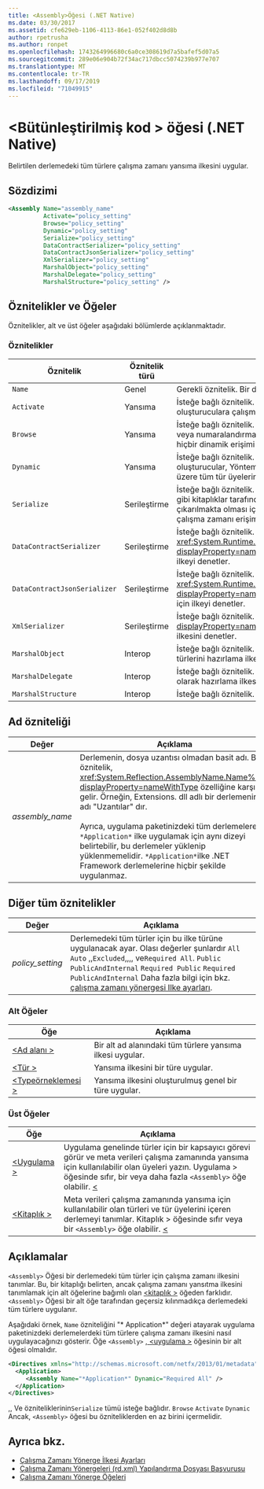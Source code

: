 ```yaml
---
title: <Assembly>Öğesi (.NET Native)
ms.date: 03/30/2017
ms.assetid: cfe629eb-1106-4113-86e1-052f402d8d8b
author: rpetrusha
ms.author: ronpet
ms.openlocfilehash: 1743264996680c6a0ce308619d7a5bafef5d07a5
ms.sourcegitcommit: 289e06e904b72f34ac717dbcc5074239b977e707
ms.translationtype: MT
ms.contentlocale: tr-TR
ms.lasthandoff: 09/17/2019
ms.locfileid: "71049915"
---
```

# <a name="assembly-element-net-native"></a>\<Bütünleştirilmiş kod > öğesi (.NET Native)
Belirtilen derlemedeki tüm türlere çalışma zamanı yansıma ilkesini uygular.  
  
## <a name="syntax"></a>Sözdizimi  
  
```xml  
<Assembly Name="assembly_name"   
          Activate="policy_setting"  
          Browse="policy_setting"  
          Dynamic="policy_setting"  
          Serialize="policy_setting"  
          DataContractSerializer="policy_setting"  
          DataContractJsonSerializer="policy_setting"  
          XmlSerializer="policy_setting"  
          MarshalObject="policy_setting"  
          MarshalDelegate="policy_setting"  
          MarshalStructure="policy_setting" />  
```  
  
## <a name="attributes-and-elements"></a>Öznitelikler ve Öğeler  
 Öznitelikler, alt ve üst öğeler aşağıdaki bölümlerde açıklanmaktadır.  
  
### <a name="attributes"></a>Öznitelikler  
  
|Öznitelik|Öznitelik türü|Açıklama|  
|---------------|--------------------|-----------------|  
|`Name`|Genel|Gerekli öznitelik. Bir derlemenin basit adını belirtir.|  
|`Activate`|Yansıma|İsteğe bağlı öznitelik. Örneklerin etkinleştirilmesini sağlamak için oluşturuculara çalışma zamanı erişimini denetler.|  
|`Browse`|Yansıma|İsteğe bağlı öznitelik. Derlemedeki türler hakkında bilgi sorgulamayı veya numaralandırma denetimleri yapar, ancak çalışma zamanında hiçbir dinamik erişimi etkinleştirmez.|  
|`Dynamic`|Yansıma|İsteğe bağlı öznitelik. Dinamik programlamayı etkinleştirmek için oluşturucular, Yöntemler, alanlar, Özellikler ve olaylar dahil olmak üzere tüm tür üyelerine çalışma zamanı erişimini denetler.|  
|`Serialize`|Serileştirme|İsteğe bağlı öznitelik. Tür örneklerinin, Newtonsoft JSON serileştirici gibi kitaplıklar tarafından serileştirilmesi ve seri durumdan çıkarılmakta olması için oluşturuculara, alanlara ve özelliklere çalışma zamanı erişimini denetler.|  
|`DataContractSerializer`|Serileştirme|İsteğe bağlı öznitelik. <xref:System.Runtime.Serialization.DataContractSerializer?displayProperty=nameWithType> Sınıfını kullanan serileştirme için ilkeyi denetler.|  
|`DataContractJsonSerializer`|Serileştirme|İsteğe bağlı öznitelik. <xref:System.Runtime.Serialization.Json.DataContractJsonSerializer?displayProperty=nameWithType> Sınıfını kullanan JSON serileştirme için ilkeyi denetler.|  
|`XmlSerializer`|Serileştirme|İsteğe bağlı öznitelik. <xref:System.Xml.Serialization.XmlSerializer?displayProperty=nameWithType> Sınıfını kullanan XML serileştirme ilkesini denetler.|  
|`MarshalObject`|Interop|İsteğe bağlı öznitelik. Windows Çalışma Zamanı ve COM 'a başvuru türlerini hazırlama ilkesini denetler.|  
|`MarshalDelegate`|Interop|İsteğe bağlı öznitelik. Temsilci türlerini yerel koda işlev işaretçileri olarak hazırlama ilkesini denetler.|  
|`MarshalStructure`|Interop|İsteğe bağlı öznitelik. Yapıları yerel koda hazırlama ilkesini denetler.|  
  
## <a name="name-attribute"></a>Ad özniteliği  
  
|Değer|Açıklama|  
|-----------|-----------------|  
|*assembly_name*|Derlemenin, dosya uzantısı olmadan basit adı. Bu öznitelik, <xref:System.Reflection.AssemblyName.Name%2A?displayProperty=nameWithType> özelliğine karşılık gelir. Örneğin, Extensions. dll adlı bir derlemenin adı "Uzantılar" dır.<br /><br /> Ayrıca, uygulama paketinizdeki tüm derlemelere `*Application*` ilke uygulamak için aynı dizeyi belirtebilir, bu derlemeler yüklenip yüklenmemelidir. `*Application*`ilke .NET Framework derlemelerine hiçbir şekilde uygulanmaz.|  
  
## <a name="all-other-attributes"></a>Diğer tüm öznitelikler  
  
|Değer|Açıklama|  
|-----------|-----------------|  
|*policy_setting*|Derlemedeki tüm türler için bu ilke türüne uygulanacak ayar. Olası değerler şunlardır `All` `Auto` ,,`Excluded`,,,, ve`Required All`. `Public` `PublicAndInternal` `Required Public` `Required PublicAndInternal` Daha fazla bilgi için bkz. [çalışma zamanı yönergesi Ilke ayarları](runtime-directive-policy-settings.md).|  
  
### <a name="child-elements"></a>Alt Öğeler  
  
|Öğe|Açıklama|  
|-------------|-----------------|  
|[\<Ad alanı >](namespace-element-net-native.md)|Bir alt ad alanındaki tüm türlere yansıma ilkesi uygular.|  
|[\<Tür >](type-element-net-native.md)|Yansıma ilkesini bir türe uygular.|  
|[\<Typeörneklemesi >](typeinstantiation-element-net-native.md)|Yansıma ilkesini oluşturulmuş genel bir türe uygular.|  
  
### <a name="parent-elements"></a>Üst Öğeler  
  
|Öğe|Açıklama|  
|-------------|-----------------|  
|[\<Uygulama >](application-element-net-native.md)|Uygulama genelinde türler için bir kapsayıcı görevi görür ve meta verileri çalışma zamanında yansıma için kullanılabilir olan üyeleri yazın. Uygulama > öğesinde sıfır, bir veya daha fazla `<Assembly>` öğe olabilir. [ \<](application-element-net-native.md)|  
|[\<Kitaplık >](library-element-net-native.md)|Meta verileri çalışma zamanında yansıma için kullanılabilir olan türleri ve tür üyelerini içeren derlemeyi tanımlar. Kitaplık > öğesinde sıfır veya bir `<Assembly>` öğe olabilir. [ \<](library-element-net-native.md)|  
  
## <a name="remarks"></a>Açıklamalar  
 `<Assembly>` Öğesi bir derlemedeki tüm türler için çalışma zamanı ilkesini tanımlar. Bu, bir kitaplığı belirten, ancak çalışma zamanı yansıtma ilkesini tanımlamak için alt öğelerine bağımlı olan [ \<kitaplık >](library-element-net-native.md) öğeden farklıdır. `<Assembly>` Öğesi bir alt öğe tarafından geçersiz kılınmadıkça derlemedeki tüm türlere uygulanır.  
  
 Aşağıdaki örnek, `Name` özniteliğini "* Application\*" değeri atayarak uygulama paketinizdeki derlemelerdeki tüm türlere çalışma zamanı ilkesini nasıl uygulayacağınızı gösterir. Öğe `<Assembly>` [, \<uygulama >](application-element-net-native.md) öğesinin bir alt öğesi olmalıdır.  
  
```xml  
<Directives xmlns="http://schemas.microsoft.com/netfx/2013/01/metadata">   
  <Application>   
     <Assembly Name="*Application*" Dynamic="Required All" />   
  </Application>   
</Directives>  
```  
  
 ,, Ve özniteliklerinin`Serialize` tümü isteğe bağlıdır. `Browse` `Activate` `Dynamic` Ancak, `<Assembly>` öğesi bu özniteliklerden en az birini içermelidir.  
  
## <a name="see-also"></a>Ayrıca bkz.

- [Çalışma Zamanı Yönerge İlkesi Ayarları](runtime-directive-policy-settings.md)
- [Çalışma Zamanı Yönergeleri (rd.xml) Yapılandırma Dosyası Başvurusu](runtime-directives-rd-xml-configuration-file-reference.md)
- [Çalışma Zamanı Yönerge Öğeleri](runtime-directive-elements.md)

